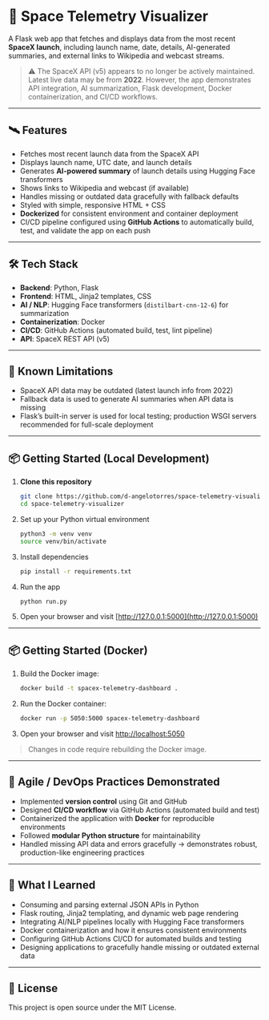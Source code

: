 # 🚀 Space Telemetry Visualizer

A Flask web app that fetches and displays data from the most recent **SpaceX launch**, including launch name, date, details, AI-generated summaries, and external links to Wikipedia and webcast streams.

> ⚠️ The SpaceX API (v5) appears to no longer be actively maintained. Latest live data may be from **2022**. However, the app demonstrates API integration, AI summarization, Flask development, Docker containerization, and CI/CD workflows.

---

## 🛰️ Features

- Fetches most recent launch data from the SpaceX API
- Displays launch name, UTC date, and launch details
- Generates **AI-powered summary** of launch details using Hugging Face transformers
- Shows links to Wikipedia and webcast (if available)
- Handles missing or outdated data gracefully with fallback defaults
- Styled with simple, responsive HTML + CSS
- **Dockerized** for consistent environment and container deployment
- CI/CD pipeline configured using **GitHub Actions** to automatically build, test, and validate the app on each push

---

## 🛠 Tech Stack

- **Backend**: Python, Flask
- **Frontend**: HTML, Jinja2 templates, CSS
- **AI / NLP**: Hugging Face transformers (`distilbart-cnn-12-6`) for summarization
- **Containerization**: Docker
- **CI/CD**: GitHub Actions (automated build, test, lint pipeline)
- **API**: SpaceX REST API (v5)

---

## 🚧 Known Limitations

- SpaceX API data may be outdated (latest launch info from 2022)
- Fallback data is used to generate AI summaries when API data is missing
- Flask’s built-in server is used for local testing; production WSGI servers recommended for full-scale deployment

---

## 📦 Getting Started (Local Development)

1. **Clone this repository**

   ```bash
   git clone https://github.com/d-angelotorres/space-telemetry-visualizer.git
   cd space-telemetry-visualizer
   ```

2. Set up your Python virtual environment

   ```bash
   python3 -m venv venv
   source venv/bin/activate
   ```

3. Install dependencies

   ```bash
   pip install -r requirements.txt
   ```

4. Run the app

   ```bash
   python run.py
   ```

5. Open your browser and visit [http://127.0.0.1:5000](http://127.0.0.1:5000)

---

## 📦 Getting Started (Docker)

1. Build the Docker image:

   ```bash
   docker build -t spacex-telemetry-dashboard .
   ```

2. Run the Docker container:

   ```bash
   docker run -p 5050:5000 spacex-telemetry-dashboard
   ```

3. Open your browser and visit [http://localhost:5050](http://localhost:5050)

> Changes in code require rebuilding the Docker image.

---

## 🧠 Agile / DevOps Practices Demonstrated

- Implemented **version control** using Git and GitHub
- Designed **CI/CD workflow** via GitHub Actions (automated build and test)
- Containerized the application with **Docker** for reproducible environments
- Followed **modular Python structure** for maintainability
- Handled missing API data and errors gracefully → demonstrates robust, production-like engineering practices

---

## 🧠 What I Learned

- Consuming and parsing external JSON APIs in Python
- Flask routing, Jinja2 templating, and dynamic web page rendering
- Integrating AI/NLP pipelines locally with Hugging Face transformers
- Docker containerization and how it ensures consistent environments
- Configuring GitHub Actions CI/CD for automated builds and testing
- Designing applications to gracefully handle missing or outdated external data

---

## 📄 License

This project is open source under the MIT License.
